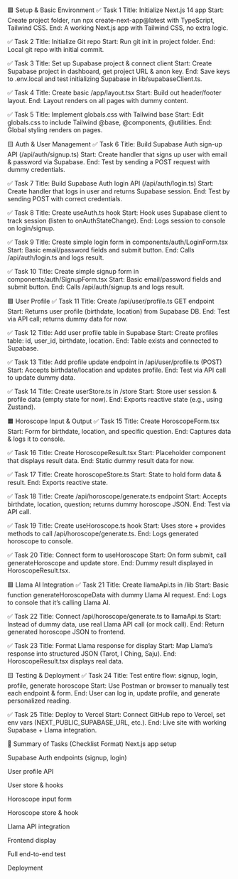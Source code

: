 🟩 Setup & Basic Environment
✅ Task 1
Title: Initialize Next.js 14 app
Start: Create project folder, run npx create-next-app@latest with TypeScript, Tailwind CSS.
End: A working Next.js app with Tailwind CSS, no extra logic.

✅ Task 2
Title: Initialize Git repo
Start: Run git init in project folder.
End: Local git repo with initial commit.

✅ Task 3
Title: Set up Supabase project & connect client
Start: Create Supabase project in dashboard, get project URL & anon key.
End: Save keys to .env.local and test initializing Supabase in lib/supabaseClient.ts.

✅ Task 4
Title: Create basic /app/layout.tsx
Start: Build out header/footer layout.
End: Layout renders on all pages with dummy content.

✅ Task 5
Title: Implement globals.css with Tailwind base
Start: Edit globals.css to include Tailwind @base, @components, @utilities.
End: Global styling renders on pages.

🟨 Auth & User Management
✅ Task 6
Title: Build Supabase Auth sign-up API (/api/auth/signup.ts)
Start: Create handler that signs up user with email & password via Supabase.
End: Test by sending a POST request with dummy credentials.

✅ Task 7
Title: Build Supabase Auth login API (/api/auth/login.ts)
Start: Create handler that logs in user and returns Supabase session.
End: Test by sending POST with correct credentials.

✅ Task 8
Title: Create useAuth.ts hook
Start: Hook uses Supabase client to track session (listen to onAuthStateChange).
End: Logs session to console on login/signup.

✅ Task 9
Title: Create simple login form in components/auth/LoginForm.tsx
Start: Basic email/password fields and submit button.
End: Calls /api/auth/login.ts and logs result.

✅ Task 10
Title: Create simple signup form in components/auth/SignupForm.tsx
Start: Basic email/password fields and submit button.
End: Calls /api/auth/signup.ts and logs result.

🟩 User Profile
✅ Task 11
Title: Create /api/user/profile.ts GET endpoint
Start: Returns user profile (birthdate, location) from Supabase DB.
End: Test via API call; returns dummy data for now.

✅ Task 12
Title: Add user profile table in Supabase
Start: Create profiles table: id, user_id, birthdate, location.
End: Table exists and connected to Supabase.

✅ Task 13
Title: Add profile update endpoint in /api/user/profile.ts (POST)
Start: Accepts birthdate/location and updates profile.
End: Test via API call to update dummy data.

✅ Task 14
Title: Create userStore.ts in /store
Start: Store user session & profile data (empty state for now).
End: Exports reactive state (e.g., using Zustand).

🟧 Horoscope Input & Output
✅ Task 15
Title: Create HoroscopeForm.tsx
Start: Form for birthdate, location, and specific question.
End: Captures data & logs it to console.

✅ Task 16
Title: Create HoroscopeResult.tsx
Start: Placeholder component that displays result data.
End: Static dummy result data for now.

✅ Task 17
Title: Create horoscopeStore.ts
Start: State to hold form data & result.
End: Exports reactive state.

✅ Task 18
Title: Create /api/horoscope/generate.ts endpoint
Start: Accepts birthdate, location, question; returns dummy horoscope JSON.
End: Test via API call.

✅ Task 19
Title: Create useHoroscope.ts hook
Start: Uses store + provides methods to call /api/horoscope/generate.ts.
End: Logs generated horoscope to console.

✅ Task 20
Title: Connect form to useHoroscope
Start: On form submit, call generateHoroscope and update store.
End: Dummy result displayed in HoroscopeResult.tsx.

🟩 Llama AI Integration
✅ Task 21
Title: Create llamaApi.ts in /lib
Start: Basic function generateHoroscopeData with dummy Llama AI request.
End: Logs to console that it’s calling Llama AI.

✅ Task 22
Title: Connect /api/horoscope/generate.ts to llamaApi.ts
Start: Instead of dummy data, use real Llama API call (or mock call).
End: Return generated horoscope JSON to frontend.

✅ Task 23
Title: Format Llama response for display
Start: Map Llama’s response into structured JSON (Tarot, I Ching, Saju).
End: HoroscopeResult.tsx displays real data.

🟨 Testing & Deployment
✅ Task 24
Title: Test entire flow: signup, login, profile, generate horoscope
Start: Use Postman or browser to manually test each endpoint & form.
End: User can log in, update profile, and generate personalized reading.

✅ Task 25
Title: Deploy to Vercel
Start: Connect GitHub repo to Vercel, set env vars (NEXT_PUBLIC_SUPABASE_URL, etc.).
End: Live site with working Supabase + Llama integration.

🎯 Summary of Tasks (Checklist Format)
 Next.js app setup

 Supabase Auth endpoints (signup, login)

 User profile API

 User store & hooks

 Horoscope input form

 Horoscope store & hook

 Llama API integration

 Frontend display

 Full end-to-end test

 Deployment